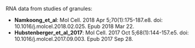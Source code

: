 RNA data from studies of granules:

- **Namkoong_et_al**: Mol Cell. 2018 Apr 5;70(1):175-187.e8. doi: 10.1016/j.molcel.2018.02.025. Epub 2018 Mar 22.
- **Hubstenberger_et_al_2017**: Mol Cell. 2017 Oct 5;68(1):144-157.e5. doi: 10.1016/j.molcel.2017.09.003. Epub 2017 Sep 28. 